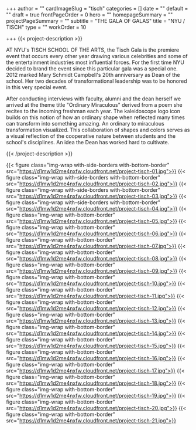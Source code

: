 +++
author = ""
cardImageSlug = "tisch"
categories = []
date = ""
default = ""
draft = true
frontPageOrder = 0
hero = ""
homepageSummary = ""
projectPageSummary = ""
subtitle = "THE GALA OF GALAS"
title = "NYU / TISCH"
type = ""
workOrder = 10

+++
{{< project-description >}} <p>AT NYU's TISCH SCHOOL OF THE ARTS, the Tisch Gala is the premiere event that occurs every other year drawing various celebrities and some of the entertainment industries most influential forces. For the first time NYU decided to brand the event since this particular gala was a special one. 2012 marked Mary Schmidt Campbell's 20th anniversary as Dean of the school. Her two decades of transformational leadership was to be honored in this very special event.</p> </p>After conducting interviews with faculty, alumni and the dean herself we arrived at the theme title "Ordinary Miraculous" derived from a poem she recites to the incoming freshman each year. The kaleidoscope logo icon builds on this notion of how an ordinary shape when reflected many times can transform into something amazing. An ordinary to miraculous transformation visualized. This collaboration of shapes and colors serves as a visual reflection of the cooperative nature between students and the school's disciplines. An idea the Dean has worked hard to cultivate.</p> {{< /project-description >}}

<div class="project-item">

{{< figure class="img-wrap with-side-borders with-bottom-border" src="https://d1mw1d2me4nxfw.cloudfront.net/project-tisch-01.jpg">}}
{{< figure class="img-wrap with-side-borders with-bottom-border" src="https://d1mw1d2me4nxfw.cloudfront.net/project-tisch-02.jpg">}}
{{< figure class="img-wrap with-side-borders with-bottom-border" src="https://d1mw1d2me4nxfw.cloudfront.net/project-tisch-03.jpg">}}
{{< figure class="img-wrap with-side-borders with-bottom-border" src="https://d1mw1d2me4nxfw.cloudfront.net/project-tisch-04.jpg">}}
{{< figure class="img-wrap with-bottom-border" src="https://d1mw1d2me4nxfw.cloudfront.net/project-tisch-05.jpg">}}
{{< figure class="img-wrap with-bottom-border" src="https://d1mw1d2me4nxfw.cloudfront.net/project-tisch-06.jpg">}}
{{< figure class="img-wrap with-bottom-border" src="https://d1mw1d2me4nxfw.cloudfront.net/project-tisch-07.jpg">}}
{{< figure class="img-wrap with-bottom-border" src="https://d1mw1d2me4nxfw.cloudfront.net/project-tisch-08.jpg">}}
{{< figure class="img-wrap with-bottom-border" src="https://d1mw1d2me4nxfw.cloudfront.net/project-tisch-09.jpg">}}
{{< figure class="img-wrap with-bottom-border" src="https://d1mw1d2me4nxfw.cloudfront.net/project-tisch-10.jpg">}}
{{< figure class="img-wrap with-bottom-border" src="https://d1mw1d2me4nxfw.cloudfront.net/project-tisch-11.jpg">}}
{{< figure class="img-wrap with-bottom-border" src="https://d1mw1d2me4nxfw.cloudfront.net/project-tisch-12.jpg">}}
{{< figure class="img-wrap with-bottom-border" src="https://d1mw1d2me4nxfw.cloudfront.net/project-tisch-13.jpg">}}
{{< figure class="img-wrap with-bottom-border" src="https://d1mw1d2me4nxfw.cloudfront.net/project-tisch-14.jpg">}}
{{< figure class="img-wrap with-bottom-border" src="https://d1mw1d2me4nxfw.cloudfront.net/project-tisch-15.jpg">}}
{{< figure class="img-wrap with-bottom-border" src="https://d1mw1d2me4nxfw.cloudfront.net/project-tisch-16.jpg">}}
{{< figure class="img-wrap with-bottom-border" src="https://d1mw1d2me4nxfw.cloudfront.net/project-tisch-17.jpg">}}
{{< figure class="img-wrap with-bottom-border" src="https://d1mw1d2me4nxfw.cloudfront.net/project-tisch-18.jpg">}}
{{< figure class="img-wrap with-bottom-border" src="https://d1mw1d2me4nxfw.cloudfront.net/project-tisch-19.jpg">}}
{{< figure class="img-wrap with-bottom-border" src="https://d1mw1d2me4nxfw.cloudfront.net/project-tisch-20.jpg">}}
{{< figure class="img-wrap with-bottom-border" src="https://d1mw1d2me4nxfw.cloudfront.net/project-tisch-21.jpg">}}